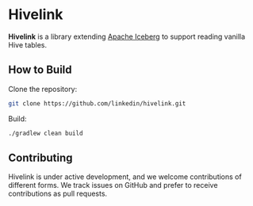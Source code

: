 # Hivelink

**Hivelink** is a library extending [Apache Iceberg](https://iceberg.apache.org/) to support reading vanilla Hive tables.

## How to Build

Clone the repository:

```bash
git clone https://github.com/linkedin/hivelink.git
```

Build:

```bash
./gradlew clean build
```

## Contributing

Hivelink is under active development, and we welcome contributions of different forms.
We track issues on GitHub and prefer to receive contributions as pull requests.